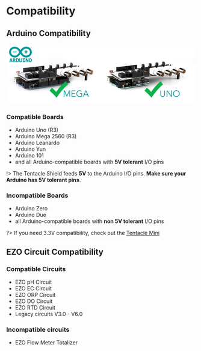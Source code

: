 # Compatibility

## Arduino Compatibility

![Arduino Compatibility](_media/t1-compatibility.png)

### Compatible Boards
* Arduino Uno (R3)
* Arduino Mega 2560 (R3)
* Arduino Leanardo
* Arduino Yun
* Arduino 101
* and all Arduino-compatible boards with **5V tolerant** I/O pins

!> The Tentacle Shield feeds **5V** to the Arduino I/O pins. **Make sure your Arduino has 5V tolerant pins**.


### Incompatible Boards

* Arduino Zero
* Arduino Due
* all Arduino-compatible boards with **non 5V tolerant** I/O pins

?> If you need 3.3V compatibility, check out the [Tentacle Mini]()

## EZO Circuit Compatibility


### Compatible Circuits
* EZO pH Circuit
* EZO EC Circuit
* EZO ORP Circuit
* EZO DO Circuit
* EZO RTD Circuit
* Legacy circuits V3.0 - V6.0

### Incompatible circuits
* EZO Flow Meter Totalizer
